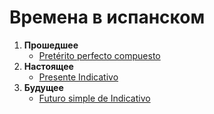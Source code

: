 # Времена в испанском
1. **Прошедшее**
    - [Pretérito perfecto compuesto](http://ghlangs.github.io/pages/spanish/tts/pret_comp_ind)
2. **Настоящее**
    - [Presente Indicativo](http://ghlangs.github.io/pages/spanish/tts/pres_ind)
3. **Будущее**
    - [Futuro simple de Indicativo](http://ghlangs.github.io/pages/spanish/tts/fut_sim)
